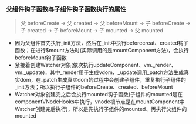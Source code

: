 ### 父组件钩子函数与子组件钩子函数执行的属性
> 父 beforeCreate -> 父 created -> 父 beforeMount -> 子 beforeCreate -> 子 created -> 子 beforeMount -> 子 mounted -> 父 mounted

* 因为父组件首先执行_init方法，然后在_init中执行beforecreat、created钩子函数；在进行$mount方法时(实际调用的是mountComponent方法)，会执行beforeMount钩子函数
* 紧接着创建Watcher对象(依次执行updateComponent、vm._render、vm._update)，其中_render用于生成vdom、_update调用_patch方法生成真实dom，在_patch生成真实dom的过程中会创建子组件，重复执行子组件的_init方法；所以执行子组件的beforeCreate、created、beforeMount
* Watcher对象创建完之后会执行mounted钩子函数(子组件的mounted是在componentVNodeHooks中执行，vnode根节点是在mountComponent中Watcher创建完后执行)，所以是先执行子组件的mounted、再执行父组件的mounted
  

